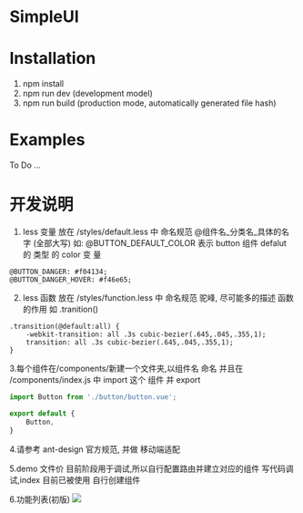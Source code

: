 # SimpleUI

# Installation
1. npm install
2. npm run dev (development model)
3. npm run build (production mode, automatically generated file hash)

# Examples

To Do ...


# 开发说明

1. less 变量 放在 /styles/default.less 中  命名规范 @组件名_分类名_具体的名字  (全部大写) 如: @BUTTON_DEFAULT_COLOR 表示 button 组件  defalut 的 类型 的 color 变
量

```less
@BUTTON_DANGER: #f04134;
@BUTTON_DANGER_HOVER: #f46e65;
```

2. less 函数 放在 /styles/function.less 中 命名规范 驼峰, 尽可能多的描述 函数的作用 如 .tranition()

```less
.transition(@default:all) {
    -webkit-transition: all .3s cubic-bezier(.645,.045,.355,1);
    transition: all .3s cubic-bezier(.645,.045,.355,1);
}
```
3.每个组件在/components/新建一个文件夹,以组件名 命名 并且在 /components/index.js 中 import 这个 组件 并 export
```javascript
import Button from './button/button.vue';

export default {
    Button,
}
```
4.请参考 ant-design 官方规范, 并做 移动端适配

5.demo 文件价 目前阶段用于调试,所以自行配置路由并建立对应的组件 写代码调试,index 目前已被使用 自行创建组件

6.功能列表(初版)
![](http://i1.piimg.com/567571/8ec425d0b607dc72.png)